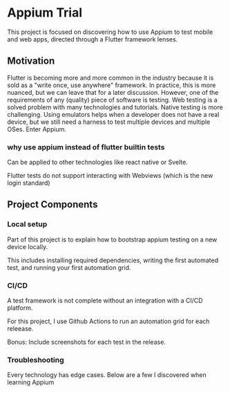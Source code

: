 # Appium Trial

This project is focused on discovering how to use Appium to test mobile and web apps, directed through a Flutter framework lenses.

## Motivation

Flutter is becoming more and more common in the industry because it is sold as a "write once, use anywhere" framework.
In practice, this is more nuanced, but we can leave that for a later discussion.
However, one of the requirements of any (quality) piece of software is testing.
Web testing is a solved problem with many technologies and tutorials.
Native testing is more challenging.
Using emulators helps when a developer does not have a real device, but we still need a harness to test multiple devices and multiple OSes.
Enter Appium.

### why use appium instead of flutter builtin tests

Can be applied to other technologies like react native or Svelte. 

Flutter tests do not support interacting with Webviews (which is the new login standard)

## Project Components

### Local setup

Part of this project is to explain how to bootstrap appium testing on a new device locally.

This includes installing required dependencies, writing the first automated test, and running your first automation grid.

### CI/CD

A test framework is not complete without an integration with a CI/CD platform.

For this project, I use Github Actions to run an automation grid for each releease.

Bonus: Include screenshots for each test in the release.

### Troubleshooting

Every technology has edge cases. Below are a few I discovered when learning Appium
